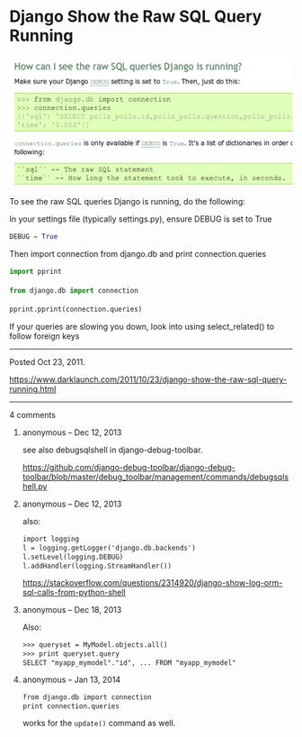 # Django Show the Raw SQL Query Running

<img alt="" src="/img/uploads/2011-10/how-can-i-see-the-raw-sql-queries-django-is-running.png" />

To see the raw SQL queries Django is running, do the following:

In your settings file (typically settings.py), ensure DEBUG is set to True
```py
DEBUG = True
```

Then import connection from django.db and print connection.queries
```py
import pprint

from django.db import connection

pprint.pprint(connection.queries)
```

If your queries are slowing you down, look into using select_related() to follow foreign keys

---

Posted Oct 23, 2011.

https://www.darklaunch.com/2011/10/23/django-show-the-raw-sql-query-running.html

---

4 comments

<ol><li><div>

anonymous &ndash; Dec 12, 2013<div>

see also debugsqlshell in django-debug-toolbar.

https://github.com/django-debug-toolbar/django-debug-toolbar/blob/master/debug_toolbar/management/commands/debugsqlshell.py

</div></div></li><li><div>

anonymous &ndash; Dec 12, 2013<div>

also:

```
import logging
l = logging.getLogger('django.db.backends')
l.setLevel(logging.DEBUG)
l.addHandler(logging.StreamHandler())
```

https://stackoverflow.com/questions/2314920/django-show-log-orm-sql-calls-from-python-shell

</div></div></li><li><div>

anonymous &ndash; Dec 18, 2013<div>

Also:

```
>>> queryset = MyModel.objects.all()
>>> print queryset.query
SELECT "myapp_mymodel"."id", ... FROM "myapp_mymodel"
```

</div></div></li><li><div>

anonymous &ndash; Jan 13, 2014<div>

```
from django.db import connection
print connection.queries
```

works for the `update()` command as well.

</div></div></li></ol>